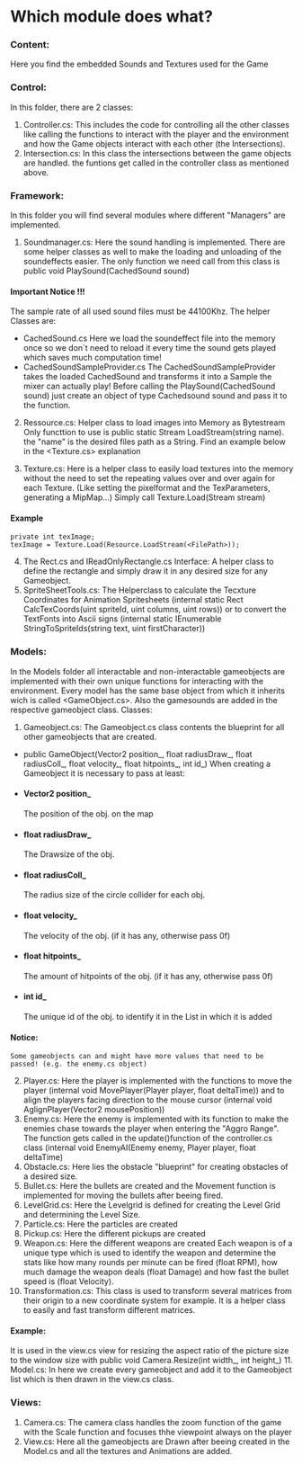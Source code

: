 # Which module does what?

### Content:
Here you find the embedded Sounds and Textures used for the Game

### Control:
In this folder, there are 2 classes:
1. Controller.cs:
This includes the code for controlling all the other classes like calling the functions to interact with the player and the environment and how the Game objects interact with each other (the Intersections).
2. Intersection.cs:
In this class the intersections between the game objects are handled. the funtions get called in the controller class as mentioned above.
### Framework:
In this folder you will find several modules where different "Managers" are implemented.
1. Soundmanager.cs:
Here the sound handling is implemented. There are some helper classes as well to make the loading and unloading of the soundeffects easier.
The only function we need call from this class is public void PlaySound(CachedSound sound)
#### Important Notice !!!
The sample rate of all used sound files must be 44100Khz.
The helper Classes are:
- CachedSound.cs
    Here we load the soundeffect file into the memory once so we don`t need to reload it every time the sound gets played which saves much computation time!
- CachedSoundSampleProvider.cs
    The CachedSoundSampleProvider takes the loaded CachedSound and transforms it into a Sample the mixer can actually play!
    Before calling the PlaySound(CachedSound sound) just create an object of type Cachedsound sound and pass it to the function.
2. Ressource.cs:
Helper class to load images into Memory as Bytestream
Only functtion to use is public static Stream LoadStream(string name). the "name" is the desired files path as a String. Find an example below in the <Texture.cs> explanation

3. Texture.cs:
Here is a helper class to easily load textures into the memory without the need to set the repeating values over and over again for each Texture. (Like setting the pixelformat and the TexParameters, generating a MipMap...) Simply call Texture.Load(Stream stream)
#### Example       
    private int texImage;
    texImage = Texture.Load(Resource.LoadStream(<FilePath>));

4. The Rect.cs and IReadOnlyRectangle.cs Interface:
    A helper class to define the rectangle and simply draw it in any desired size for any Gameobject.
5. SpriteSheetTools.cs:
    The Helperclass to calculate the Tecxture Coordinates for Animation Spritesheets 
    (internal static Rect CalcTexCoords(uint spriteId, uint columns, uint rows))
    or to convert the TextFonts into Ascii signs 
    (internal static IEnumerable<uint> StringToSpriteIds(string text, uint firstCharacter))

### Models:
In the Models folder all interactable and non-interactable gameobjects are implemented with their own unique functions for interacting with the environment.
Every model has the same base object from which it inherits wich is called  <GameObject.cs>.
Also the gamesounds are added in the respective gameobject class.
Classes:
1. Gameobject.cs:
The Gameobject.cs class contents the blueprint for all other gameobjects that are created.
- public GameObject(Vector2 position_, float radiusDraw_, float radiusColl_, float velocity_, float hitpoints_, int id_)
When creating a Gameobject it is necessary to pass at least:
- #### Vector2 position_
    The position of the obj. on the map 
- #### float radiusDraw_
    The Drawsize of the obj.
- #### float radiusColl_
    The radius size of the circle collider for each obj.
- #### float velocity_    
    The velocity of the obj. (if it has any, otherwise pass 0f)
- #### float hitpoints_
    The amount of hitpoints of the obj. (if it has any, otherwise pass 0f)
- #### int id_ 
    The unique id of the obj. to identify it in the List in which it is added
        
#### Notice:
    Some gameobjects can and might have more values that need to be passed! (e.g. the enemy.cs object)

2. Player.cs:
Here the player is implemented with the functions to move the player (internal void MovePlayer(Player player, float deltaTime)) and  to align the players facing direction to the mouse cursor (internal void AglignPlayer(Vector2 mousePosition))
3. Enemy.cs:
Here the enemy is implemented with its function to make the enemies chase towards the player when entering the "Aggro Range". The function gets called in the update()function of the controller.cs class (internal void EnemyAI(Enemy enemy, Player player, float deltaTime)
4. Obstacle.cs:
Here lies the obstacle "blueprint" for creating obstacles of a desired size.
5. Bullet.cs:
Here the bullets are created and the Movement function is implemented for moving the bullets after beeing fired.
6. LevelGrid.cs:
Here the Levelgrid is defined for creating the Level Grid and determining the Level Size.
7. Particle.cs:
     Here the particles are created
8. Pickup.cs:
Here the different pickups are created
9. Weapon.cs:
Here the different weapons are created
Each weapon is of a unique type which is used to identify the weapon and determine the stats like how many rounds per minute can be fired (float RPM), how much damage the weapon deals (float Damage) and how fast the bullet speed is (float Velocity).
10. Transformation.cs:
This class is used to transform several matrices from their origin to a new coordinate system for example.
It is a helper class to easily and fast transform different matrices. 
#### Example:
It is used in the view.cs view for resizing the aspect ratio of the picture size to the window size with 
    public void Camera.Resize(int width_, int height_)
11. Model.cs:
In here we create every gameobject and add it to the Gameobject list which is then drawn in the view.cs class. 

### Views:
1. Camera.cs:
The camera class handles the zoom function of the game with the Scale function and focuses thhe viewpoint always on the player
2. View.cs:
Here all the gameobjects are Drawn after beeing created in the Model.cs and all the textures and Animations are added.